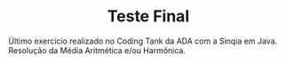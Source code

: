 <h1 align="center"> Teste Final </h1>
Último exercício realizado no Coding Tank da ADA com a Sinqia em Java. Resolução da Média Aritmética e/ou Harmônica.
